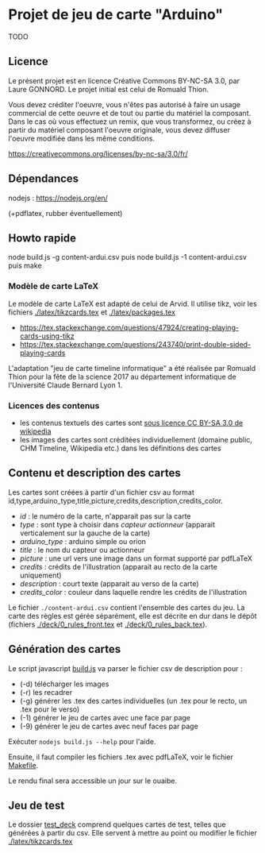 # Projet de jeu de carte "Arduino"

TODO

## Licence

Le présent projet est en licence Créative Commons BY-NC-SA 3.0, par
Laure GONNORD. Le projet initial est celui de Romuald Thion.

Vous devez créditer l'oeuvre, vous n'êtes pas autorisé à faire un usage commercial de cette oeuvre et de tout ou partie du matériel la composant. Dans le cas où vous effectuez un remix, que vous transformez, ou créez à partir du matériel composant l'oeuvre originale, vous devez diffuser l'oeuvre modifiée dans les même conditions.

https://creativecommons.org/licenses/by-nc-sa/3.0/fr/

## Dépendances

nodejs : https://nodejs.org/en/

(+pdflatex, rubber éventuellement)

## Howto rapide 
<pathto/> node build.js -g content-ardui.csv
puis
<pathto/> node build.js -1 content-ardui.csv
puis
make

### Modèle de carte LaTeX

Le modèle de carte LaTeX est adapté de celui de Arvid. Il utilise tikz, voir les fichiers [./latex/tikzcards.tex](./latex/tikzcards.tex) et [./latex/packages.tex](./latex/packages.tex)

 * https://tex.stackexchange.com/questions/47924/creating-playing-cards-using-tikz
 * https://tex.stackexchange.com/questions/243740/print-double-sided-playing-cards

L'adaptation "jeu de carte timeline informatique" a été réalisée par Romuald Thion pour la fête de la
science 2017 au département informatique de l'Université Claude
Bernard Lyon 1.


### Licences des contenus

 * les contenus textuels des cartes sont [sous licence CC BY-SA 3.0 de wikipedia](https://fr.wikipedia.org/wiki/Wikip%C3%A9dia:Citation_et_r%C3%A9utilisation_du_contenu_de_Wikip%C3%A9dia)
 * les images des cartes sont créditées individuellement (domaine public, CHM Timeline, Wikipedia etc.) dans les définitions des cartes

 
## Contenu et description des cartes
 
Les cartes sont créées à partir d'un fichier csv au format
id,type,arduino_type,title,picture,credits,description,credits_color.
 
 * *id* : le numéro de la carte, n'apparait pas sur la carte
 * *type* : sont type à choisir dans *capteur actionneur* (apparait
   verticalement sur la gauche de la carte)
 * *arduino_type* : arduino simple ou orion
 * *title* : le nom du capteur ou actionneur
 * *picture* : une url vers une image dans un format supporté par pdfLaTeX
 * *credits* : crédits de l'illustration (apparait au recto de la carte uniquement)
 * *description* : court texte (apparait au verso de la carte)
 * *credits_color* : couleur dans laquelle rendre les crédits de l'illustration
 
 
Le fichier `./content-ardui.csv` contient l'ensemble des cartes du jeu.
La carte des règles est gérée séparément, elle est décrite en dur dans le dépôt (fichiers [./deck/0_rules_front.tex](./deck/0_rules_front.tex) et  [./deck/0_rules_back.tex](./deck/0_rules_back.tex)).
 
## Génération des cartes

Le script javascript [build.js](build.js) va parser le fichier csv de description pour :

 - (-d) télécharger les images
 - (-r) les recadrer
 - (-g) générer les .tex des cartes individuelles (un .tex pour le recto, un .tex pour le verso)
 - (-1) générer le jeu de cartes avec une face par page
 - (-9) générer le jeu de cartes avec neuf faces par page
 
Exécuter `nodejs build.js --help` pour l'aide.

Ensuite, il faut compiler les fichiers .tex avec pdfLaTeX, voir le fichier [Makefile](./Makefile).

Le rendu final sera accessible un jour sur le ouaibe.
 
## Jeu de test

Le dossier [test_deck](test_deck) comprend quelques cartes de test, telles que générées à partir du csv. Elle servent à mettre au point ou modifier le fichier [./latex/tikzcards.tex](./latex/tikzcards.tex)


